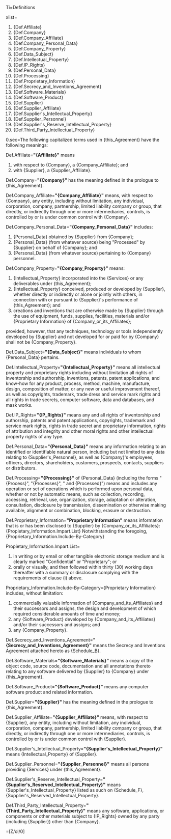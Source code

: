 Ti=Definitions

xlist=<ol><li>{Def.Affiliate}<li>{Def.Company}<li>{Def.Company_Affiliate}<li>{Def.Company_Personal_Data}<li>{Def.Company_Property}<li>{Def.Data_Subject}<li>{Def.Intellectual_Property}<li>{Def.IP_Rights}<li>{Def.Personal_Data}<li>{Def.Processing}<li>{Def.Proprietary_Information}<li>{Def.Secrecy_and_Inventions_Agreement}<li>{Def.Software_Materials}<li>{Def.Software_Product}<li>{Def.Supplier}<li>{Def.Supplier_Affiliate}<li>{Def.Supplier's_Intellectual_Property}<li>{Def.Supplier_Personnel}<li>{Def.Supplier's_Reserve_Intellectual_Property}<li>{Def.Third_Party_Intellectual_Property}</li></ol>

0.sec=The following capitalized terms used in {this_Agreement} have the following meanings:

Def.Affiliate=<b>"{Affiliate}"</b> means<ol><li>with respect to {Company}, a {Company_Affiliate}; and</li><li>with {Supplier}, a {Supplier_Affiliate}.</li></ol>

Def.Company=<b>"{Company}"</b> has the meaning defined in the prologue to {this_Agreement}.

Def.Company_Affiliate=<b>"{Company_Affiliate}"</b> means, with respect to {Company}, any entity, including without limitation, any individual, corporation, company, partnership, limited liability company or group, that directly, or indirectly through one or more intermediaries, controls, is controlled by or is under common control with {Company}.

Def.Company_Personal_Data=<b>"{Company_Personal_Data}"</b> includes: <ol><li>{Personal_Data} obtained by {Supplier} from {Company};</li><li>{Personal_Data} (from whatever source) being "Processed" by {Supplier} on behalf of {Company}; and</li><li>{Personal_Data} (from whatever source) pertaining to {Company} personnel.</li></ol>

Def.Company_Property=<b>"{Company_Property}"</b> means: <ol><li>{Intellectual_Property} incorporated into the {Services} or any deliverables under {this_Agreement};</li><li>{Intellectual_Property} conceived, produced or developed by {Supplier}, whether directly or indirectly or alone or jointly with others, in connection with or pursuant to {Supplier}'s performance of {this_Agreement}; and</li><li>creations and inventions that are otherwise made by {Supplier} through the use of equipment, funds, supplies, facilities, materials and/or {Proprietary Information} of {Company_or_its_Affiliates};</li></ol> provided, however, that any techniques, technology or tools independently developed by {Supplier} and not developed for or paid for by {Company} shall not be {Company_Property}.

Def.Data_Subject=<b>"{Data_Subject}"</b> means individuals to whom {Personal_Data} pertains.

Def.Intellectual_Property=<b>"{Intellectual_Property}"</b> means all intellectual property and proprietary rights including without limitation all rights of inventorship and authorship, inventions, patents, patent applications, and know-how for any product, process, method, machine, manufacture, design, composition of matter, or any new or useful improvement thereof, as well as copyrights, trademark, trade dress and service mark rights and all rights in trade secrets, computer software, data and databases, and mask works. 

Def.IP_Rights=<b>"{IP_Rights}"</b> means any and all rights of inventorship and authorship, patents and patent applications, copyrights, trademark and service mark rights, rights in trade secret and proprietary information, rights of attribution and integrity and other moral rights and other intellectual property rights of any type.

Def.Personal_Data=<b>"{Personal_Data}"</b> means any information relating to an identified or identifiable natural person, including but not limited to any data relating to {Supplier's_Personnel}, as well as {Company}'s employees, officers, directors, shareholders, customers, prospects, contacts, suppliers or distributors.

Def.Processing=<b>"{Processing}"</b> of {Personal_Data} (including the forms "{Process}", "{Processes}", " and {Processed}") means and includes any operation or set of operations which is performed upon personal data, whether or not by automatic means, such as collection, recording, accessing, retrieval, use, organization, storage, adaptation or alteration, consultation, disclosure by transmission, dissemination or otherwise making available, alignment or combination, blocking, erasure or destruction.

Def.Proprietary_Information=<b>"Proprietary Information"</b> means information that is or has been disclosed to {Supplier} by {Company_or_its_Affiliates}: {Propietary_Information.Impart.List}  Notwithstanding the foregoing, {Proprietary_Information.Include-By-Category}

Propietary_Information.Impart.List=<ol><li>in writing or by email or other tangible electronic storage medium and is clearly marked "Confidential" or "Proprietary"; or</li><li>orally or visually, and then followed within thirty (30) working days thereafter with a summary or disclosure complying with the requirements of clause (i) above.</li></ol> 

Proprietary_Information.Include-By-Category={Proprietary Information} includes, without limitation: <ol><li>commercially valuable information of {Company_and_its_Affiliates} and their successors and assigns, the design and development of which required considerable amounts of time and money;</li><li>any {Software_Product} developed by {Company_and_its_Affiliates} and/or their successors and assigns; and </li><li>any {Company_Property}.</li></ol>

Def.Secrecy_and_Inventions_Agreement=<b>"{Secrecy_and_Inventions_Agreement}"</b> means the Secrecy and Inventions Agreement attached hereto as {Schedule_B}.

Def.Software_Materials=<b>"{Software_Materials}"</b> means a copy of the object code, source code, documentation and all annotations thereto relating to any software delivered by {Supplier}  to {Company} under {this_Agreement}.

Def.Software_Product=<b>"{Software_Product}"</b> means any computer software product and related information.

Def.Supplier=<b>"{Supplier}"</b> has the meaning defined in the prologue to {this_Agreement}.

Def.Supplier_Affiliate=<b>"{Supplier_Affiliate}"</b> means, with respect to {Supplier}, any entity, including without limitation, any individual, corporation, company, partnership, limited liability company or group, that directly, or indirectly through one or more intermediaries, controls, is controlled by or is under common control with {Supplier}.

Def.Supplier's_Intellectual_Property=<b>"{Supplier's_Intellectual_Property}"</b> means {Intellectual_Property} of {Supplier}.

Def.Supplier_Personnel=<b>"{Supplier_Personnel}"</b> means all persons providing {Services} under {this_Agreement}.

Def.Supplier's_Reserve_Intellectual_Property=<b>"{Supplier's_Reserved_Intellectual_Property}"</b> means {Supplier's_Intellectual_Property} listed as such on {Schedule_F}, {Supplier's_Reserved_Intellectual_Property}.


Def.Third_Party_Intellectual_Property=<b>"{Third_Party_Intellectual_Property}"</b> means any software, applications, or components or other materials subject to {IP_Rights} owned by any party (including {Supplier}) other than {Company}.

=[Z/ol/0]
